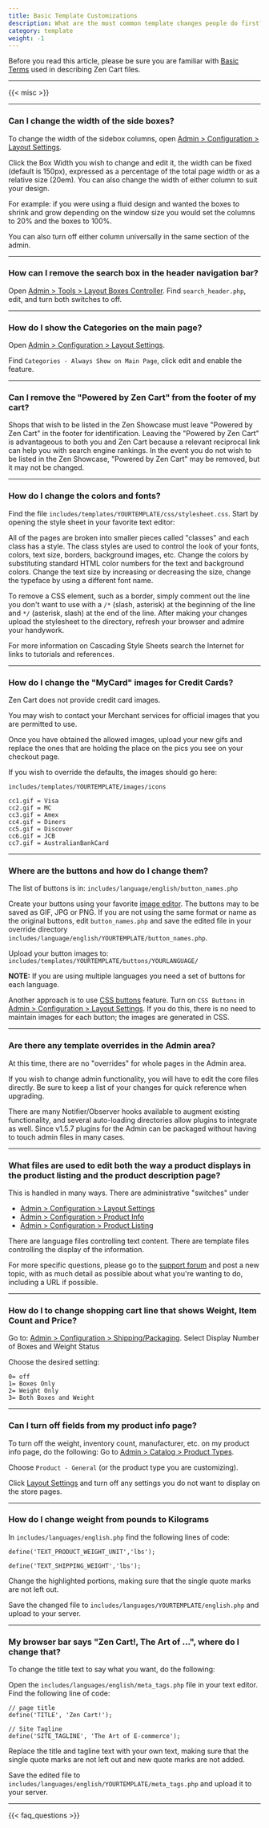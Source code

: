 ```yaml
---
title: Basic Template Customizations 
description: What are the most common template changes people do first? 
category: template
weight: -1 
---
```


Before you read this article, please be sure you are familiar with 
[Basic Terms](/user/first_steps/basic_terms/) used in describing
Zen Cart files. 

---
<!-- this file isn't named _misc.md but it's really a misc file --> 

{{< misc >}} 

--- 

### Can I change the width of the side boxes?
To change the width of the sidebox columns, open [Admin > Configuration > Layout Settings](/user/admin_pages/configuration/configuration_layoutsettings/). 

Click the Box Width you wish to change and edit it, the width can be fixed (default is 150px), expressed as a percentage of the total page width or as a relative size (20em). You can also change the width of either column to suit your design.

For example: if you were using a fluid design and wanted the boxes to shrink and grow depending on the window size you would set the columns to 20% and the boxes to 100%.

You can also turn off either column universally in the same section of the admin.

---

### How can I remove the search box in the header navigation bar?
Open [Admin > Tools > Layout Boxes Controller](/user/admin_pages/tools/layout_boxes_controller/). Find `search_header.php`, edit, and turn both switches to off.

--- 

### How do I show the Categories on the main page?
Open [Admin > Configuration > Layout Settings](/user/admin_pages/configuration/configuration_layoutsettings/). 

Find `Categories - Always Show on Main Page`, click edit and enable the feature.

---

### Can I remove the "Powered by Zen Cart" from the footer of my cart?
Shops that wish to be listed in the Zen Showcase must leave "Powered by Zen Cart" in the footer for identification. Leaving the "Powered by Zen Cart" is advantageous to both you and Zen Cart because a relevant reciprocal link can help you with search engine rankings. In the event you do not wish to be listed in the Zen Showcase, "Powered by Zen Cart" may be removed, but it may not be changed.

---

### How do I change the colors and fonts?
Find the file `includes/templates/YOURTEMPLATE/css/stylesheet.css`. Start by opening the style sheet in your favorite text editor:

All of the pages are broken into smaller pieces called "classes" and each class has a style. The class styles are used to control the look of your fonts, colors, text size, borders, background images, etc. Change the colors by substituting standard HTML color numbers for the text and background colors. Change the text size by increasing or decreasing the size, change the typeface by using a different font name.

To remove a CSS element, such as a border, simply comment out the line you don't want to use with a `/*` (slash, asterisk) at the beginning of the line and `*/` (asterisk, slash) at the end of the line. After making your changes upload the stylesheet to the directory, refresh your browser and admire your handywork.

For more information on Cascading Style Sheets search the Internet for links to tutorials and references.

---

### How do I change the "MyCard" images for Credit Cards?

Zen Cart does not provide credit card images.

You may wish to contact your Merchant services for official images that you are permitted to use.

Once you have obtained the allowed images, upload your new gifs and replace the ones that are holding the place on the pics you see on your checkout page.

If you wish to override the defaults, the images should go here:

`includes/templates/YOURTEMPLATE/images/icons`

```
cc1.gif = Visa
cc2.gif = MC
cc3.gif = Amex
cc4.gif = Diners
cc5.gif = Discover
cc6.gif = JCB
cc7.gif = AustralianBankCard
```

---

### Where are the buttons and how do I change them?

The list of buttons is in:
`includes/language/english/button_names.php`

Create your buttons using your favorite [image editor](/user/first_steps/useful_tools/#graphics-editors). The buttons may to be saved as GIF, JPG or PNG. If you are not using the same format or name as the original buttons, edit `button_names.php` and save the edited file in your override directory `includes/language/english/YOURTEMPLATE/button_names.php`.

Upload your button images to:
`includes/templates/YOURTEMPLATE/buttons/YOURLANGUAGE/`

**NOTE:** If you are using multiple languages you need a set of buttons for each language.

Another approach is to use [CSS buttons](/user/template/buttons/) feature. Turn on 
`CSS Buttons` in [Admin > Configuration > Layout Settings](/user/admin_pages/configuration/configuration_layoutsettings/).  If you do this, there is no need
to maintain images for each button; the images are generated in CSS.

---

### Are there any template overrides in the Admin area?
At this time, there are no "overrides" for whole pages in the Admin area.

If you wish to change admin functionality, you will have to edit the core files directly.   Be sure to keep a list of your changes for quick reference when upgrading.

There are many Notifier/Observer hooks available to augment existing functionality, and several auto-loading directories allow plugins to integrate as well. Since v1.5.7 plugins for the Admin can be packaged without having to touch admin files in many cases.

---

### What files are used to edit both the way a product displays in the product listing and the product description page?

This is handled in many ways. 
There are administrative "switches" under 

- [Admin > Configuration > Layout Settings](/user/admin_pages/configuration/configuration_layoutsettings/) 
- [Admin > Configuration > Product Info](/user/admin_pages/configuration/configuration_productinfo/) 
- [Admin > Configuration > Product Listing](/user/admin_pages/configuration/configuration_productlisting/) 

There are language files controlling text content.
There are template files controlling the display of the information.

For more specific questions, please go to the [support forum](https://www.zen-cart.com/forumdisplay.php?15-Templates-Stylesheets-Page-Layout) and post a new topic, with as much detail as possible about what you're wanting to do, including a URL if possible.

---

### How do I to change shopping cart line that shows Weight, Item Count and Price? 

Go to:   [Admin > Configuration > Shipping/Packaging](/user/admin_pages/configuration/configuration_shippingpackaging/).
Select  Display Number of Boxes and Weight Status

Choose the desired setting:

```
0= off
1= Boxes Only
2= Weight Only
3= Both Boxes and Weight
```

---

### Can I turn off fields from my product info page?
To turn off the weight, inventory count, manufacturer, etc. on my product info page, do the following: 
Go to [Admin > Catalog > Product Types](/user/admin_pages/catalog/product_types/).

Choose `Product - General` (or the product type you are customizing).

Click [Layout Settings](/user/admin_pages/catalog/product_types_edit_layout/) and turn off any settings you do not want to display on the store pages.

---

### How do I change weight from pounds to Kilograms
In `includes/languages/english.php` 
find the following lines of code:

```
define('TEXT_PRODUCT_WEIGHT_UNIT','lbs');

define('TEXT_SHIPPING_WEIGHT','lbs');
```

Change the highlighted portions, making sure that the single quote marks are not left out.

Save the changed file to `includes/languages/YOURTEMPLATE/english.php` and upload to your server.

---

### My browser bar says "Zen Cart!, The Art of ...", where do I change that?

To change the title text to say what you want, do the following:

Open the `includes/languages/english/meta_tags.php` file in your text editor. Find the following line of code:

```
// page title
define('TITLE', 'Zen Cart!');

// Site Tagline
define('SITE_TAGLINE', 'The Art of E-commerce');
```

Replace the title and tagline text with your own text, making sure that the single quote marks are not left out and new quote marks are not added.

Save the edited file to `includes/languages/english/YOURTEMPLATE/meta_tags.php` and upload it to your server.

---
<!-- please keep this at the end --> 
{{< faq_questions >}}
